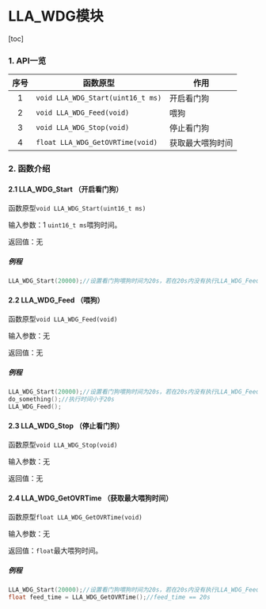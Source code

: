 # LLA_WDG模块
[toc]

### 1. API一览
|序号|函数原型|作用|
|:--:|--|--|
|1|`void LLA_WDG_Start(uint16_t ms)`|开启看门狗|
|2|`void LLA_WDG_Feed(void)`|喂狗|
|3|`void LLA_WDG_Stop(void)`|停止看门狗|
|4|`float LLA_WDG_GetOVRTime(void)`|获取最大喂狗时间|

### 2. 函数介绍

#### 2.1 LLA_WDG_Start （开启看门狗）

函数原型`void LLA_WDG_Start(uint16_t ms)`

输入参数：1
`uint16_t ms`喂狗时间。

返回值：无

##### 例程
```cpp
LLA_WDG_Start(20000);//设置看门狗喂狗时间为20s，若在20s内没有执行LLA_WDG_Feed,则会复位系统
```

#### 2.2 LLA_WDG_Feed （喂狗）

函数原型`void LLA_WDG_Feed(void)`

输入参数：无

返回值：无

##### 例程
```cpp
LLA_WDG_Start(20000);//设置看门狗喂狗时间为20s，若在20s内没有执行LLA_WDG_Feed,则会复位系统
do_something();//执行时间小于20s
LLA_WDG_Feed();
```

#### 2.3 LLA_WDG_Stop （停止看门狗）

函数原型`void LLA_WDG_Stop(void)`

输入参数：无

返回值：无


#### 2.4 LLA_WDG_GetOVRTime （获取最大喂狗时间）

函数原型`float LLA_WDG_GetOVRTime(void)`

输入参数：无

返回值：`float`最大喂狗时间。

##### 例程
```cpp
LLA_WDG_Start(20000);//设置看门狗喂狗时间为20s，若在20s内没有执行LLA_WDG_Feed,则会复位系统
float feed_time = LLA_WDG_GetOVRTime();//feed_time == 20s
```